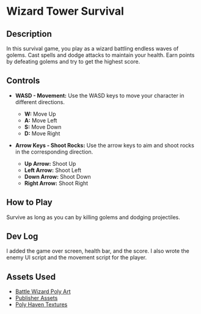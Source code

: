 # Wizard Tower Survival

## Description
In this survival game, you play as a wizard battling endless waves of golems. Cast spells and dodge attacks to maintain your health. Earn points by defeating golems and try to get the highest score.

## Controls
- **WASD - Movement:** Use the WASD keys to move your character in different directions.
  - **W:** Move Up
  - **A:** Move Left
  - **S:** Move Down
  - **D:** Move Right

- **Arrow Keys - Shoot Rocks:** Use the arrow keys to aim and shoot rocks in the corresponding direction.
  - **Up Arrow:** Shoot Up
  - **Left Arrow:** Shoot Left
  - **Down Arrow:** Shoot Down
  - **Right Arrow:** Shoot Right

## How to Play
Survive as long as you can by killing golems and dodging projectiles.

## Dev Log
I added the game over screen, health bar, and the score. I also wrote the enemy UI script and the movement script for the player.

## Assets Used
- [Battle Wizard Poly Art](https://assetstore.unity.com/packages/3d/characters/humanoids/fantasy/battle-wizard-poly-art-128097)
- [Publisher Assets](https://assetstore.unity.com/publishers/23554)
- [Poly Haven Textures](https://polyhaven.com/textures)
